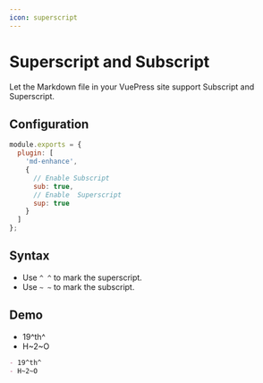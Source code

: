 ```yaml
---
icon: superscript
---
```


# Superscript and Subscript <MyBadge text="V0.0.8" />

Let the Markdown file in your VuePress site support Subscript and Superscript.

## Configuration

```js {6,8}
module.exports = {
  plugin: [
    'md-enhance',
    {
      // Enable Subscript
      sub: true,
      // Enable  Superscript
      sup: true
    }
  ]
};
```

## Syntax

- Use `^ ^` to mark the superscript.
- Use `~ ~` to mark the subscript.

## Demo

- 19^th^
- H~2~O

```md
- 19^th^
- H~2~O
```
